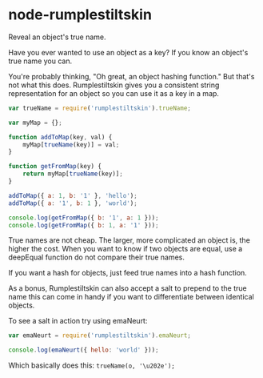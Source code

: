 node-rumplestiltskin
====================

Reveal an object's true name.

Have you ever wanted to use an object as a key? If you know an object's true name you can.

You're probably thinking, "Oh great, an object hashing function." But that's not what this does. Rumplestiltskin gives you a consistent string representation for an object so you can use it as a key in a map.

```javascript
var trueName = require('rumplestiltskin').trueName;

var myMap = {};

function addToMap(key, val) {
	myMap[trueName(key)] = val;
}

function getFromMap(key) {
	return myMap[trueName(key)];
}

addToMap({ a: 1, b: '1' }, 'hello');
addToMap({ a: '1', b: 1 }, 'world');

console.log(getFromMap({ b: '1', a: 1 }));
console.log(getFromMap({ b: 1, a: '1' }));
```

True names are not cheap. The larger, more complicated an object is, the higher the cost. When you want to know if two objects are equal, use a deepEqual function do not compare their true names.

If you want a hash for objects, just feed true names into a hash function.

As a bonus, Rumplestiltskin can also accept a salt to prepend to the true name this can come in handy if you want to differentiate between identical objects.

To see a salt in action try using emaNeurt:
```javascript
var emaNeurt = require('rumplestiltskin').emaNeurt;

console.log(emaNeurt({ hello: 'world' }));
```

Which basically does this:
```trueName(o, '\u202e');```
